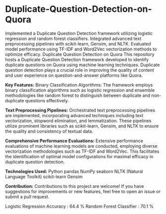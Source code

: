 # Duplicate-Question-Detection-on-Quora
Implemented a Duplicate Question Detection framework utilizing logistic regression and random forest classifiers. Integrated advanced text preprocessing pipelines with scikit-learn, Gensim, and NLTK. Evaluated model performance using TF-IDF and Word2Vec vectorization methods to optimize efficacy.
Duplicate Question Detection on Quora
This repository hosts a Duplicate Question Detection framework developed to identify duplicate questions on Quora using machine learning techniques. Duplicate question detection plays a crucial role in improving the quality of content and user experience on question-and-answer platforms like Quora.

**Key Features:**
Binary Classification Algorithms: The framework employs binary classification algorithms such as logistic regression and ensemble methodologies like random forest to distinguish between duplicate and non-duplicate questions effectively.

**Text Preprocessing Pipelines:** Orchestrated text preprocessing pipelines are implemented, incorporating advanced techniques including text vectorization, stopword elimination, and lemmatization. These pipelines utilize prominent libraries such as scikit-learn, Gensim, and NLTK to ensure the quality and consistency of textual data.

**Comprehensive Performance Evaluations:** Extensive performance evaluations of machine learning models are conducted, employing diverse vectorization methodologies such as TF-IDF and Word2Vec. This facilitates the identification of optimal model configurations for maximal efficacy in duplicate question detection.

**Technologies Used:**
Python
pandas
NumPy
seaborn
NLTK (Natural Language Toolkit)
scikit-learn
Gensim


**Contribution:**
Contributions to this project are welcome! If you have suggestions for improvements or new features, feel free to open an issue or submit a pull request.

Logistic Regression Accuracy : 64.4 %
Random Forest Classifier : 70.1 %
